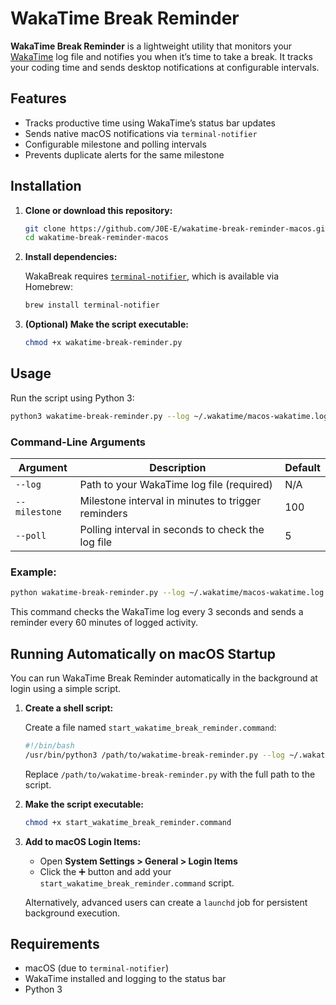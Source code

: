 # WakaTime Break Reminder

**WakaTime Break Reminder** is a lightweight utility that monitors your [WakaTime](https://wakatime.com/) log file and notifies you when it’s time to take a break. It tracks your coding time and sends desktop notifications at configurable intervals.

##  Features

-  Tracks productive time using WakaTime’s status bar updates  
-  Sends native macOS notifications via `terminal-notifier`  
-  Configurable milestone and polling intervals  
-  Prevents duplicate alerts for the same milestone  

##  Installation

1. **Clone or download this repository:**

   ```bash
   git clone https://github.com/J0E-E/wakatime-break-reminder-macos.git
   cd wakatime-break-reminder-macos
   ```

2. **Install dependencies:**

   WakaBreak requires [`terminal-notifier`](https://github.com/julienXX/terminal-notifier), which is available via Homebrew:

   ```bash
   brew install terminal-notifier
   ```

3. **(Optional) Make the script executable:**

   ```bash
   chmod +x wakatime-break-reminder.py
   ```

## Usage

Run the script using Python 3:

```bash
python3 wakatime-break-reminder.py --log ~/.wakatime/macos-wakatime.log
```

### Command-Line Arguments

| Argument       | Description                                                  | Default |
|----------------|--------------------------------------------------------------|---------|
| `--log`        | Path to your WakaTime log file (required)                    | N/A     |
| `--milestone`  | Milestone interval in minutes to trigger reminders           | 100     |
| `--poll`       | Polling interval in seconds to check the log file            | 5       |

### Example:

```bash
python wakatime-break-reminder.py --log ~/.wakatime/macos-wakatime.log --milestone 60 --poll 3
```

This command checks the WakaTime log every 3 seconds and sends a reminder every 60 minutes of logged activity.

## Running Automatically on macOS Startup

You can run WakaTime Break Reminder automatically in the background at login using a simple script.

1. **Create a shell script:**

   Create a file named `start_wakatime_break_reminder.command`:

   ```bash
   #!/bin/bash
   /usr/bin/python3 /path/to/wakatime-break-reminder.py --log ~/.wakatime/macos-wakatime.log --milestone 100 &
   ```

   Replace `/path/to/wakatime-break-reminder.py` with the full path to the script.

2. **Make the script executable:**

   ```bash
   chmod +x start_wakatime_break_reminder.command
   ```

3. **Add to macOS Login Items:**

   - Open **System Settings > General > Login Items**
   - Click the ➕ button and add your `start_wakatime_break_reminder.command` script.

   Alternatively, advanced users can create a `launchd` job for persistent background execution.

## Requirements

- macOS (due to `terminal-notifier`)
- WakaTime installed and logging to the status bar
- Python 3